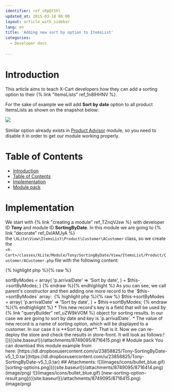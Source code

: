 ```yaml
---
identifier: ref_sRpQl5hl
updated_at: 2015-03-18 00:00
layout: article_with_sidebar
lang: en
title: 'Adding new sort by option to ItemsList'
categories:
  - Developer docs

---
```



# Introduction

This article aims to teach X-Cart developers how they can add a sorting option to their {% link "ItemsLists" ref_1n8lHHNV %}.

For the sake of example we will add **Sort by date** option to all product ItemsLists as shown on the snapshot below:

![]({{site.baseurl}}/attachments/8749095/8716414.png)

Similar option already exists in [Product Advisor](http://www.x-cart.com/extensions/addons/product-advisor.html) module, so you need to disable it in order to get our module working properly.

# Table of Contents

*   [Introduction](#introduction)
*   [Table of Contents](#table-of-contents)
*   [Implementation](#implementation)
*   [Module pack](#module-pack)

# Implementation

We start with {% link "creating a module" ref_TZnqVJsw %} with developer ID **Tony** and module ID **SortingByDate**. In this module we are going to {% link "decorate" ref_0xIAMJyA %} the `\XLite\View\ItemsList\Product\Customer\ACustomer` class, so we create the  
`<X-Cart>/classes/XLite/Module/Tony/SortingByDate/View/ItemsList/Product/Customer/ACustomer.php` file with the following content: 

{% highlight php %}{% raw %}
<?php
// vim: set ts=4 sw=4 sts=4 et:

namespace XLite\Module\Tony\SortingByDate\View\ItemsList\Product\Customer;

/**
 * ACustomer
 */
abstract class ACustomer extends \XLite\View\ItemsList\Product\Customer\ACustomer implements \XLite\Base\IDecorator
{
}
{% endraw %}{% endhighlight %}

Adding of new sorting option is as easy as changing the `__construct()` method in this class:

{% highlight php %}{% raw %}
    public function __construct(array $params = array())
    {
        parent::__construct($params);

        $this->sortByModes = array(
            'p.arrivalDate' => 'Sort by date',
        ) + $this->sortByModes;
    }
{% endraw %}{% endhighlight %}

As you can see, we call parent's constructor and then adding one more record to the `$this->sortByModes` array: 

{% highlight php %}{% raw %}
		$this->sortByModes = array(
            'p.arrivalDate' => 'Sort by date',
        ) + $this->sortByModes;
{% endraw %}{% endhighlight %}

*   This new record's key is a field that will be used by {% link "queryBuilder" ref_uZW9kVOM %} object for sorting results. In our case we are going to sort by date and key is `p.arrivalDate`.
*   The value of new record is a name of sorting option, which will be displayed to a customer. In our case it is **Sort by date**.

That is it. Now we can re-deploy the store and check the results in store-front. It will look as follows:![]({{site.baseurl}}/attachments/8749095/8716415.png)

# Module pack

You can download this module example from here: [https://dl.dropboxusercontent.com/u/23858825/Tony-SortingByDate-v5_1_0.tar](https://dl.dropboxusercontent.com/u/23858825/Tony-SortingByDate-v5_1_0.tar)

## Attachments:

![](images/icons/bullet_blue.gif) [sorting-options.png]({{site.baseurl}}/attachments/8749095/8716414.png) (image/png)  
![](images/icons/bullet_blue.gif) [new-sorting-option-result.png]({{site.baseurl}}/attachments/8749095/8716415.png) (image/png)